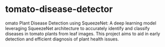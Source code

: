 # tomato-disease-detector
omato Plant Disease Detection using SqueezeNet: A deep learning model leveraging SqueezeNet architecture to accurately identify and classify diseases in tomato plants from leaf images. This project aims to aid in early detection and efficient diagnosis of plant health issues.
